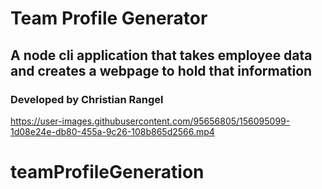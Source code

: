 # Team Profile Generator
## A node cli application that takes employee data and creates a webpage to hold that information
### Developed by Christian Rangel


https://user-images.githubusercontent.com/95656805/156095099-1d08e24e-db80-455a-9c26-108b865d2566.mp4

# teamProfileGeneration
